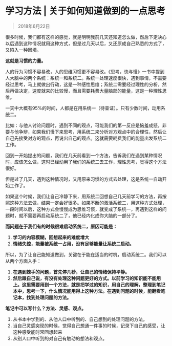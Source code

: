 # 学习方法 | 关于如何知道做到的一点思考

> 2018年6月22日


很多时候，我们都有这样的感觉，就是明明我前几天还知道怎么做，然后下定决心以后遇到这种情况就用这种方式，但是过几天以后，又还原成自己熟悉的方式了，又陷入一种困境。

**这就是习惯的力量。**

人的行为习惯不容易改，人的思维习惯更不容易改。《思考，快与慢》一书中提到人大脑中的两个系统：系统一和系统二。系统一处理速度很快，遇到事情，不需要经过思考，马上就做出行动，这是一种感性思维；系统二需要经过理性的分析，然后再做决定，速度就来的比较慢，而且需要耗费大量脑部的能量，这是一种理性思维。

一天中大概有95%的时间，人都是在用系统一（待查证）。只有少数时间，动用系统二。

比如：与他人讨论问题时，遇到不同的观点，可能我们的第一反应是恼羞成怒，非要与他争辩，如果我们慢下来思考，用系统二来分析对方观点中的合理性，然后让自己先接受对方的观点，再说出自己的观点。这就需要耗费我们的能量出发系统二工作。

回到一开始提出的问题，我们在几天前看到一个方法，告诉我们在遇到某种情况时，应该怎么做，这时已经动用了我们的系统二去工作，理性思考，觉得这个方法很好。

但是过了几天，遇到这种情况时，又用原来习惯的方式去处理，这是系统一自动开始工作了。

如果这个时候，我们让自己冷静下来，用系统二回想自己几天前学习的方法，再按照这种方法去做，结果一定会好很多。如果不断的激活系统二，用这种方式处理，一段时间以后，这种方式会慢慢成为思维习惯，就变成了系统一，再遇到这样的问题时，就不需要再启动系统二了，他已经内化成你大脑的一部分了。

**而问题在于我们有的时候很难启动系统二，原因可能是：**

1. **学习的内容模糊，回想起来的难度增大**
2. **情绪失控，能量被系统一占用，没有足够能量让系统二启动。**


所以，为了让自己能知道做到，关键在于能在适当的时机，启动系统二。我们可以从两个方面入手：

1. **在遇到棘手的问题，首先停几秒，让自己的情绪保持平静。**
2. **然后跟自己说，有没有处理这种问题更好的方式。以前学习的知识能不能用上。这里需要用到一个方法，就是把学过的知识，用自己的理解，整理到笔记本中，思考一下，什么情况能用得上这种方法。在遇到问题的时候，能翻看笔记本，找到处理问题的方法。**

**笔记中可以写什么？方法、灵感、观点。**
1. 从书本中学到的、从他人口中听到的、自己想到的处理问题的方法。
2. 当自己灵感突现的时候，觉得自己想通一件事的时候，记录下自己的感受，让这种感受能时常回想起来
3. 从别人口中听到的对自己有触动的想法和观点。
